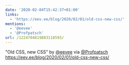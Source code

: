 ```yaml
---
date: '2020-02-04T15:42:37+01:00'
links:
  - 'https://eev.ee/blog/2020/02/01/old-css-new-css/'
mentions:
  - '@eevee'
  - '@Profpatsch'
url: /1224704819883118593/
---
```

"Old CSS, new CSS" by [@eevee](https://twitter.com/@eevee) via [@Profpatsch](https://twitter.com/@Profpatsch) https://eev.ee/blog/2020/02/01/old-css-new-css/

